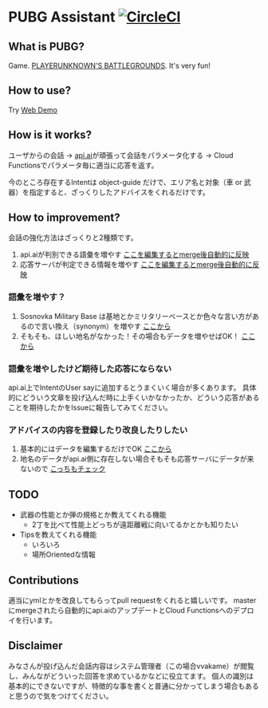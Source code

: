 # PUBG Assistant [![CircleCI](https://circleci.com/gh/vvakame/pubg-assistant.svg?style=svg)](https://circleci.com/gh/vvakame/pubg-assistant)

## What is PUBG?

Game. [PLAYERUNKNOWN'S BATTLEGROUNDS](https://www.playbattlegrounds.com/). It's very fun!

## How to use?

Try [Web Demo](https://bot.api.ai/1e1b6371-3e1e-42ee-bbfe-23de753c916e)

## How is it works?

ユーザからの会話 → [api.ai](https://api.ai/)が頑張って会話をパラメータ化する → Cloud Functionsでパラメータ毎に適当に応答を返す。

今のところ存在するIntentは object-guide だけで、エリア名と対象（車 or 武器）を指定すると、ざっくりしたアドバイスをくれるだけです。

## How to improvement?

会話の強化方法はざっくりと2種類です。

1. api.aiが判別できる語彙を増やす [ここを編集するとmerge後自動的に反映](https://github.com/vvakame/pubg-assistant/blob/master/resources/entities.yml)
2. 応答サーバが判定できる情報を増やす [ここを編集するとmerge後自動的に反映](https://github.com/vvakame/pubg-assistant/blob/master/resources/object-guide.ja.yml)

### 語彙を増やす？

1. Sosnovka Military Base は基地とかミリタリーベースとか色々な言い方があるので言い換え（synonym）を増やす [ここから](https://github.com/vvakame/pubg-assistant/blob/master/resources/entities.yml)
2. そもそも、ほしい地名がなかった！その場合もデータを増やせばOK！ [ここから](https://github.com/vvakame/pubg-assistant/blob/master/resources/entities.yml)

### 語彙を増やしたけど期待した応答にならない

api.ai上でIntentのUser sayに追加するとうまくいく場合が多くあります。 
具体的にどういう文章を投げ込んだ時に上手くいかなかったか、どういう応答があることを期待したかをIssueに報告してみてください。

### アドバイスの内容を登録したり改良したりしたい

1. 基本的にはデータを編集するだけでOK [ここから](https://github.com/vvakame/pubg-assistant/blob/master/resources/object-guide.ja.yml)
2. 地名のデータがapi.ai側に存在しない場合そもそも応答サーバにデータが来ないので [こっちもチェック](https://github.com/vvakame/pubg-assistant/blob/master/resources/entities.yml)

## TODO

* 武器の性能とか弾の規格とか教えてくれる機能
  * 2丁を比べて性能上どっちが遠距離戦に向いてるかとかも知りたい
* Tipsを教えてくれる機能
  * いろいろ
  * 場所Orientedな情報

## Contributions

適当にymlとかを改良してもらってpull requestをくれると嬉しいです。 
masterにmergeされたら自動的にapi.aiのアップデートとCloud Functionsへのデプロイを行います。

## Disclaimer

みなさんが投げ込んだ会話内容はシステム管理者（この場合vvakame）が閲覧し、みんながどういった回答を求めているかなどに役立てます。 
個人の識別は基本的にできないですが、特徴的な事を書くと普通に分かってしまう場合もあると思うので気をつけてください。
